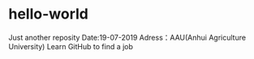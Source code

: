 # hello-world
Just another reposity
Date:19-07-2019
Adress：AAU(Anhui Agriculture University)
Learn GitHub to find a job
